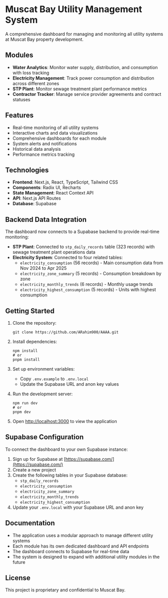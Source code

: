 # Muscat Bay Utility Management System

A comprehensive dashboard for managing and monitoring all utility systems at Muscat Bay property development.

## Modules

- **Water Analytics**: Monitor water supply, distribution, and consumption with loss tracking
- **Electricity Management**: Track power consumption and distribution across different zones
- **STP Plant**: Monitor sewage treatment plant performance metrics
- **Contractor Tracker**: Manage service provider agreements and contract statuses

## Features

- Real-time monitoring of all utility systems
- Interactive charts and data visualizations
- Comprehensive dashboards for each module
- System alerts and notifications
- Historical data analysis
- Performance metrics tracking

## Technologies

- **Frontend**: Next.js, React, TypeScript, Tailwind CSS
- **Components**: Radix UI, Recharts
- **State Management**: React Context API
- **API**: Next.js API Routes
- **Database**: Supabase

## Backend Data Integration

The dashboard now connects to a Supabase backend to provide real-time monitoring:

- **STP Plant**: Connected to `stp_daily_records` table (323 records) with sewage treatment plant operations data
- **Electricity System**: Connected to four related tables:
  - `electricity_consumption` (56 records) - Main consumption data from Nov 2024 to Apr 2025
  - `electricity_zone_summary` (5 records) - Consumption breakdown by zone
  - `electricity_monthly_trends` (6 records) - Monthly usage trends
  - `electricity_highest_consumption` (5 records) - Units with highest consumption

## Getting Started

1. Clone the repository:
   ```
   git clone https://github.com/ARahim900/AAAA.git
   ```

2. Install dependencies:
   ```
   npm install
   # or
   pnpm install
   ```

3. Set up environment variables:
   - Copy `.env.example` to `.env.local`
   - Update the Supabase URL and anon key values

4. Run the development server:
   ```
   npm run dev
   # or
   pnpm dev
   ```

5. Open [http://localhost:3000](http://localhost:3000) to view the application

## Supabase Configuration

To connect the dashboard to your own Supabase instance:

1. Sign up for Supabase at [https://supabase.com/](https://supabase.com/) 
2. Create a new project
3. Create the following tables in your Supabase database:
   - `stp_daily_records`
   - `electricity_consumption`
   - `electricity_zone_summary`
   - `electricity_monthly_trends`
   - `electricity_highest_consumption`
4. Update your `.env.local` with your Supabase URL and anon key

## Documentation

- The application uses a modular approach to manage different utility systems
- Each module has its own dedicated dashboard and API endpoints
- The dashboard connects to Supabase for real-time data
- The system is designed to expand with additional utility modules in the future

## License

This project is proprietary and confidential to Muscat Bay.
